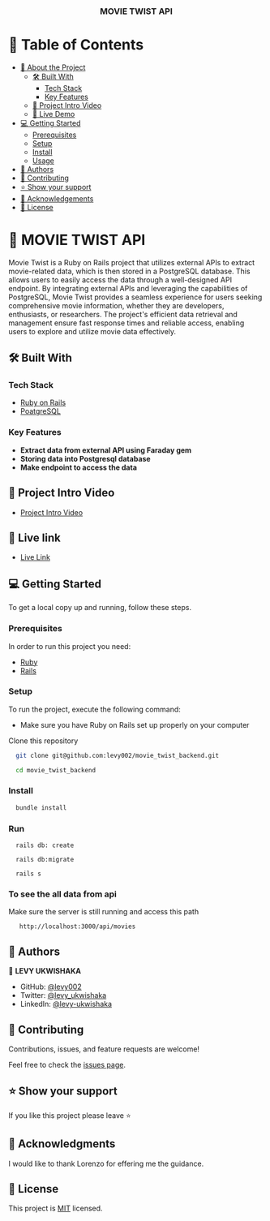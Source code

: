 <div align="center">
  <h3>MOVIE TWIST API</h3>

</div>

<!-- TABLE OF CONTENTS -->

# 📗 Table of Contents

- [📖 About the Project](#about-project)
  - [🛠 Built With](#built-with)
    - [Tech Stack](#tech-stack)
    - [Key Features](#key-features)
  - [🚀 Project Intro Video](#project-intro-video)  
  - [🚀 Live Demo](#live-demo)
- [💻 Getting Started](#getting-started)
  - [Prerequisites](#prerequisites)
  - [Setup](#setup)
  - [Install](#install)
  - [Usage](#usage)
- [👥 Authors](#authors)
- [🤝 Contributing](#contributing)
- [⭐️ Show your support](#support)
- [🙏 Acknowledgements](#acknowledgements)
- [📝 License](#license)

<!-- PROJECT DESCRIPTION -->

# 📖 MOVIE TWIST API <a name="about-project"></a>

Movie Twist is a Ruby on Rails project that utilizes external APIs to extract movie-related data, which is then stored in a PostgreSQL database. This allows users to easily access the data through a well-designed API endpoint. By integrating external APIs and leveraging the capabilities of PostgreSQL, Movie Twist provides a seamless experience for users seeking comprehensive movie information, whether they are developers, enthusiasts, or researchers. The project's efficient data retrieval and management ensure fast response times and reliable access, enabling users to explore and utilize movie data effectively.

## 🛠 Built With <a name="built-with"></a>

### Tech Stack <a name="tech-stack"></a>

  <ul>
    <li><a href="https://rubyonrails.org/">Ruby on Rails</a></li>
     <li><a href="https://www.postgresql.org/">PoatgreSQL</a></li>
  </ul>

<!-- Features -->

### Key Features <a name="key-features"></a>

- **Extract data from external API using Faraday gem**
- **Storing data into Postgresql database**
- **Make endpoint to access the data**

<!-- INTODUCTION VIDEO -->

## 🚀 Project Intro Video <a name="project-intro-video"></a>

- [Project Intro Video]()

<!-- LIVE DEMO -->

## 🚀 Live link <a name="live-demo"></a>

- [Live Link](https://movie-twist.onrender.com/api/movies)

<!-- GETTING STARTED -->

## 💻 Getting Started <a name="getting-started"></a>

To get a local copy up and running, follow these steps.

### Prerequisites

In order to run this project you need:
 
- [Ruby](https://www.ruby-lang.org/en/)
- [Rails](https://gorails.com/)

### Setup

To run the project, execute the following command:


- Make sure you have Ruby on Rails set up properly on your computer

Clone this repository

``` sh 
  git clone git@github.com:levy002/movie_twist_backend.git
``` 
``` sh 
  cd movie_twist_backend
```

### Install

```sh
  bundle install
```
### Run

```
  rails db: create
```

```
  rails db:migrate
```

```
  rails s
```

### To see the all data from api
 
  Make sure the server is still running and access this path
   ```
      http://localhost:3000/api/movies
   ```   

<!-- AUTHORS -->

## 👥 Authors <a name="authors"></a>

👤 **LEVY UKWISHAKA**

- GitHub: [@levy002](https://github.com/levy002)
- Twitter: [@levy_ukwishaka](https://twitter.com/levy_ukwishaka)
- LinkedIn: [@levy-ukwishaka](https://www.linkedin.com/in/levy-ukwishaka/)

<!-- CONTRIBUTING -->

## 🤝 Contributing <a name="contributing"></a>

Contributions, issues, and feature requests are welcome!

Feel free to check the [issues page](../../issues/).

<!-- SUPPORT -->

## ⭐️ Show your support <a name="support"></a>

If you like this project please leave ⭐️ 

<!-- ACKNOWLEDGEMENTS -->

## 🙏 Acknowledgments <a name="acknowledgements"></a>

I would like to thank Lorenzo for effering me the guidance.

<!-- LICENSE -->

## 📝 License <a name="license"></a>

This project is [MIT](./LICENSE) licensed.
